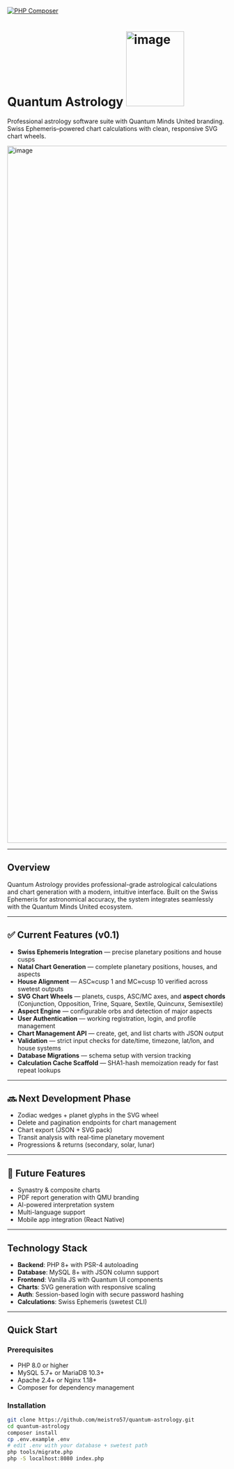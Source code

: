 [![PHP Composer](https://github.com/meistro57/quantum-astrology/actions/workflows/php.yml/badge.svg)](https://github.com/meistro57/quantum-astrology/actions/workflows/php.yml)

# Quantum Astrology <img width="133" height="172" alt="image" src="https://github.com/user-attachments/assets/bf5c3fdb-5e4d-4d28-8a65-b7232a3583ae" />

Professional astrology software suite with Quantum Minds United branding. Swiss Ephemeris–powered chart calculations with clean, responsive SVG chart wheels.

<img width="906" height="1602" alt="image" src="https://github.com/user-attachments/assets/74b635dc-6f2e-47e4-93f5-2683c6d385ff" />

---

## Overview

Quantum Astrology provides professional-grade astrological calculations and chart generation with a modern, intuitive interface. Built on the Swiss Ephemeris for astronomical accuracy, the system integrates seamlessly with the Quantum Minds United ecosystem.

---

## ✅ Current Features (v0.1)

- **Swiss Ephemeris Integration** — precise planetary positions and house cusps
- **Natal Chart Generation** — complete planetary positions, houses, and aspects
- **House Alignment** — ASC≈cusp 1 and MC≈cusp 10 verified across swetest outputs
- **SVG Chart Wheels** — planets, cusps, ASC/MC axes, and **aspect chords** (Conjunction, Opposition, Trine, Square, Sextile, Quincunx, Semisextile)
- **Aspect Engine** — configurable orbs and detection of major aspects
- **User Authentication** — working registration, login, and profile management
- **Chart Management API** — create, get, and list charts with JSON output
- **Validation** — strict input checks for date/time, timezone, lat/lon, and house systems
- **Database Migrations** — schema setup with version tracking
- **Calculation Cache Scaffold** — SHA1-hash memoization ready for fast repeat lookups

---

## 🔜 Next Development Phase

- Zodiac wedges + planet glyphs in the SVG wheel  
- Delete and pagination endpoints for chart management  
- Chart export (JSON + SVG pack)  
- Transit analysis with real-time planetary movement  
- Progressions & returns (secondary, solar, lunar)  

---

## 📌 Future Features

- Synastry & composite charts  
- PDF report generation with QMU branding  
- AI-powered interpretation system  
- Multi-language support  
- Mobile app integration (React Native)  

---

## Technology Stack

- **Backend**: PHP 8+ with PSR-4 autoloading  
- **Database**: MySQL 8+ with JSON column support  
- **Frontend**: Vanilla JS with Quantum UI components  
- **Charts**: SVG generation with responsive scaling  
- **Auth**: Session-based login with secure password hashing  
- **Calculations**: Swiss Ephemeris (swetest CLI)  

---

## Quick Start

### Prerequisites
- PHP 8.0 or higher  
- MySQL 5.7+ or MariaDB 10.3+  
- Apache 2.4+ or Nginx 1.18+  
- Composer for dependency management  

### Installation
```bash
git clone https://github.com/meistro57/quantum-astrology.git
cd quantum-astrology
composer install
cp .env.example .env
# edit .env with your database + swetest path
php tools/migrate.php
php -S localhost:8080 index.php
